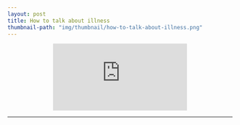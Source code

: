 ```yaml
---
layout: post
title: How to talk about illness
thumbnail-path: "img/thumbnail/how-to-talk-about-illness.png"
---
```


<div style="text-align:center;width:100%">
<iframe
src="https://www.youtube.com/embed/gvQNRXuDcwQ" 
frameborder="0" 
allow="accelerometer; autoplay; encrypted-media; gyroscope; picture-in-picture" 
allowfullscreen></iframe>
</div>

<hr/>
